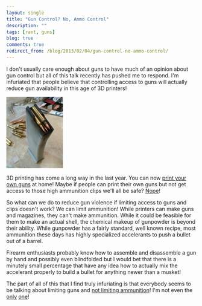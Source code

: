 ```yaml
---
layout: single
title: "Gun Control? No, Ammo Control"
description: ""
tags: [rant, guns]
blog: true
comments: true
redirect_from: /blog/2013/02/04/gun-control-no-ammo-control/
---
```


I don't usually care enough about guns to have much of an opinion about gun control but all of this talk recently has pushed me to respond.  I'm infuriated that people believe that controlling access to guns will actually reduce gun availability in this age of 3D printers!

<img src="/assets/images/3dprintedmag.jpg" title="3D Printed Magazine" class="alignLeft" style="width: 150px;" />

3D printing has come a long way in the last year.  You can now [print your own guns][print] at home!  Maybe if people can print their own guns but not get access to those high ammunition clips we'll all be safe? [Nope][clips]!

[print]: http://www.foxnews.com/tech/2012/12/21/click-print-shoot-guns-made-on-3-d-printers-not-as-farfetched-idea-as-it-sounds/
[clips]: http://www.forbes.com/sites/andygreenberg/2013/01/14/gunsmiths-3d-print-high-capacity-ammo-clips-to-thwart-proposed-gun-laws/

So what can we do to reduce gun violence if limiting access to guns and clips doesn't work?  We can limit ammunition!  While printers can make guns and magazines, they can't make ammunition.  While it could be feasible for them to make an actual shell, the chemical makeup of gunpowder is beyond their ability.  While gunpowder has a fairly standard, well known recipe, most ammunition these days has highly specialized accelerants to push a bullet out of a barrel.

Firearm enthusiasts probably know how to assemble and disassemble a gun by hand and possibly even blindfolded but I would bet that there is a minutely small percentage that have any idea how to actually mix the accelerant properly to build a bullet for anything newer than a musket!

The part of all of this that I find truly infuriating is that everybody seems to be talking about limiting guns and [not limiting ammunition][ammo]!  I'm not even the [only][ammo1] [one][ammo2]!

[ammo]: https://www.google.com/search?q=npr+ban+ammo&oq=npr+ban+ammo&aqs=chrome.0.57.5395&sourceid=chrome&ie=UTF-8#hl=en&tbo=d&sclient=psy-ab&q=ban+ammo+site:npr.org&oq=ban+ammo+site:npr.org&gs_l=serp.3...2287.2578.1.2846.2.2.0.0.0.0.101.137.1j1.2.0.les%3Bernk_ir..0.0...1.1.2.serp.olLh76cr0IE&pbx=1&bav=on.2,or.r_gc.r_pw.r_cp.r_qf.&bvm=bv.41867550,d.b2I&fp=b48badc6dcc28db8&biw=1317&bih=656
[ammo1]: http://smartgunlaws.org/ammunition-regulation-policy-summary/
[ammo2]: http://www.theatlantic.com/technology/archive/2012/12/no-really-regulate-the-bullets/266332/
